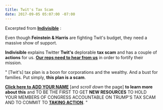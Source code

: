 ```yaml
---
title: Twit's Tax Scam
date: 2017-09-05 05:07:00 -07:00
---
```


Excerpted from [**Indivisible**](http://indivisible.org/) :

Even though **Feinstein & Harris** are fighting Twit's budget, they need a massive show of support.  

**Indivisible** explains Twitter **Twit's** deplorable **tax scam** and has a couple of **actions** for us.  [**Our reps need to hear from us**](https://www.trumptaxscam.org/) in order to fortify their mission.  

"  [Twit's] tax plan is a boon for corporations and the wealthy.  And a bust for families. Put simply, **this plan is a scam**.

[**Click here to ADD YOUR NAME**](https://www.trumptaxscam.org/) [and *scroll down* the page] **to learn more about this** and TO BE THE FIRST TO GET **NEW RESOURCES** TO HOLD YOUR MEMBERS OF CONGRESS ACCOUNTABLE ON TRUMP'S TAX SCAM AND TO COMMIT TO **[TAKING ACTION](https://www.trumptaxscam.org/)**.  "

